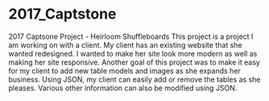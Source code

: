 # 2017_Captstone
2017 Captsone Project - Heirloom Shuffleboards
This project is a project I am working on with a client. My client has an existing website that she wanted redesigned. I wanted to make her site look more modern as well as making her site responsive. Another goal of this project was to make it easy for my client to add new table models and images as she expands her business. Using JSON, my client can easily add or remove the tables as she pleases. Various other information can also be modified using JSON.
